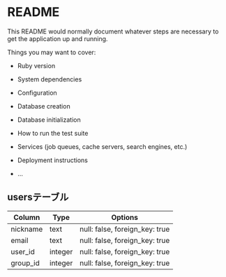 # README

This README would normally document whatever steps are necessary to get the
application up and running.

Things you may want to cover:

* Ruby version

* System dependencies

* Configuration

* Database creation

* Database initialization

* How to run the test suite

* Services (job queues, cache servers, search engines, etc.)

* Deployment instructions

* ...

## usersテーブル

|Column   |Type   |Options                       |
|---------|-------|------------------------------|
|nickname |text   |null: false, foreign_key: true|
|email    |text   |null: false, foreign_key: true|
|user_id  |integer|null: false, foreign_key: true|
|group_id |integer|null: false, foreign_key: true|
